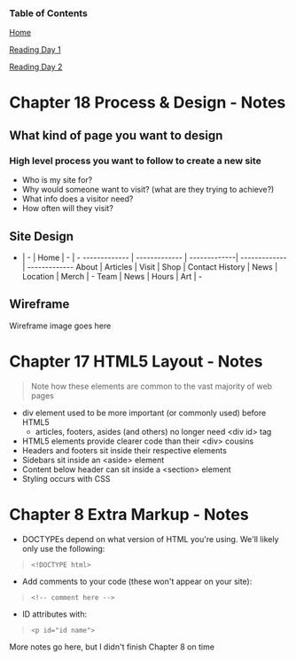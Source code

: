 ### Table of Contents

[Home](README.md)

[Reading Day 1](read02.md)

[Reading Day 2](day2.md)

# Chapter 18 Process & Design - Notes

## What kind of page you want to design

### High level process you want to follow to create a new site

- Who is my site for?
- Why would someone want to visit? (what are they trying to achieve?)
- What info does a visitor need?
- How often will they visit?

## Site Design

- | - | Home | - | -
------------- | ------------- | -------------| -------------| -------------
About | Articles | Visit | Shop | Contact
History | News | Location | Merch | -
Team | News | Hours | Art | -

## Wireframe

Wireframe image goes here

# Chapter 17 HTML5 Layout - Notes

> Note how these elements are common to the vast majority of web pages

- div element used to be more important (or commonly used) before HTML5
  - articles, footers, asides (and others) no longer need \<div id\> tag
- HTML5 elements provide clearer code than their \<div\> cousins
- Headers and footers sit inside their respective elements
- Sidebars sit inside an \<aside\> element
- Content below header can sit inside a \<section\> element
- Styling occurs with CSS

# Chapter 8 Extra Markup - Notes

- DOCTYPEs depend on what version of HTML you're using. We'll likely only use the following:
> `<!DOCTYPE html>`

- Add comments to your code (these won't appear on your site):
> `<!-- comment here -->` 

- ID attributes with:
> `<p id="id name">`

More notes go here, but I didn't finish Chapter 8 on time